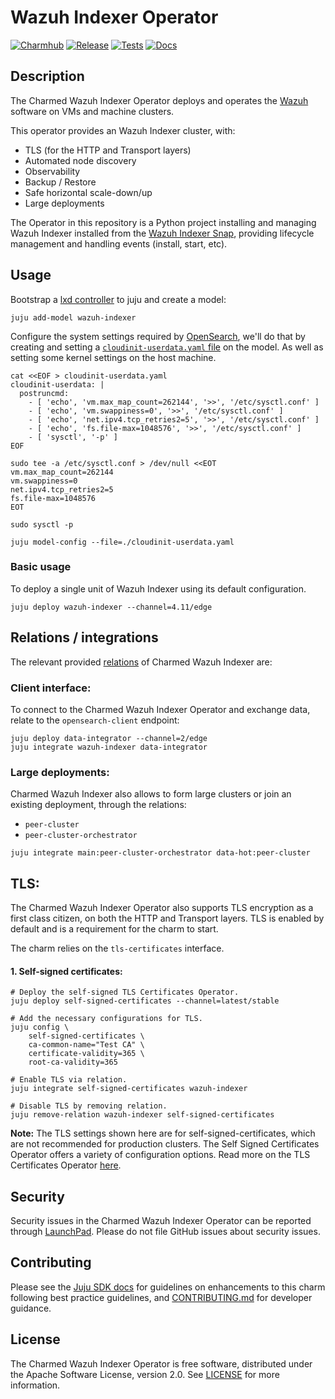 <!-- vale Canonical.007-Headings-sentence-case = NO -->
# Wazuh Indexer Operator
<!-- vale Canonical.007-Headings-sentence-case = YES -->

[![Charmhub](https://charmhub.io/wazuh-indexer/badge.svg)](https://charmhub.io/wazuh-indexer)
[![Release](https://github.com/canonical/wazuh-indexer-operator/actions/workflows/release.yaml/badge.svg)](https://github.com/canonical/wazuh-indexer-operator/actions/workflows/release.yaml)
[![Tests](https://github.com/canonical/wazuh-indexer-operator/actions/workflows/ci.yaml/badge.svg?branch=main)](https://github.com/canonical/wazuh-indexer-operator/actions/workflows/ci.yaml)
[![Docs](https://github.com/canonical/wazuh-indexer-operator/actions/workflows/sync_docs.yaml/badge.svg)](https://github.com/canonical/wazuh-indexer-operator/actions/workflows/sync_docs.yaml)

## Description

The Charmed Wazuh Indexer Operator deploys and operates the [Wazuh](https://wazuh.com/) software on VMs and machine clusters.

This operator provides an Wazuh Indexer cluster, with:
- TLS (for the HTTP and Transport layers)
- Automated node discovery
- Observability
- Backup / Restore
- Safe horizontal scale-down/up
- Large deployments

The Operator in this repository is a Python project installing and managing Wazuh Indexer installed from the [Wazuh Indexer Snap](https://snapcraft.io/wazuh-indexer), providing lifecycle management and handling events (install, start, etc).

## Usage

Bootstrap a [lxd controller](https://juju.is/docs/olm/lxd#heading--create-a-controller) to juju and create a model:

```shell
juju add-model wazuh-indexer
```

Configure the system settings required by [OpenSearch](https://opensearch.org/docs/latest/install-and-configure/install-opensearch/index/),
we'll do that by creating and setting a [`cloudinit-userdata.yaml` file](https://juju.is/docs/olm/juju-model-config) on the model. 
As well as setting some kernel settings on the host machine.
```
cat <<EOF > cloudinit-userdata.yaml
cloudinit-userdata: |
  postruncmd:
    - [ 'echo', 'vm.max_map_count=262144', '>>', '/etc/sysctl.conf' ]
    - [ 'echo', 'vm.swappiness=0', '>>', '/etc/sysctl.conf' ]
    - [ 'echo', 'net.ipv4.tcp_retries2=5', '>>', '/etc/sysctl.conf' ]
    - [ 'echo', 'fs.file-max=1048576', '>>', '/etc/sysctl.conf' ]
    - [ 'sysctl', '-p' ]
EOF

sudo tee -a /etc/sysctl.conf > /dev/null <<EOT
vm.max_map_count=262144
vm.swappiness=0
net.ipv4.tcp_retries2=5
fs.file-max=1048576
EOT

sudo sysctl -p

juju model-config --file=./cloudinit-userdata.yaml
```

### Basic usage
To deploy a single unit of Wazuh Indexer using its default configuration.

```shell
juju deploy wazuh-indexer --channel=4.11/edge
```

## Relations / integrations

The relevant provided [relations](https://juju.is/docs/olm/relations) of Charmed Wazuh Indexer are:

### Client interface:

To connect to the Charmed Wazuh Indexer Operator and exchange data, relate to the `opensearch-client` endpoint:

```shell
juju deploy data-integrator --channel=2/edge
juju integrate wazuh-indexer data-integrator
```

### Large deployments:
Charmed Wazuh Indexer also allows to form large clusters or join an existing deployment, through the relations:
- `peer-cluster`
- `peer-cluster-orchestrator`
```
juju integrate main:peer-cluster-orchestrator data-hot:peer-cluster
```

## TLS:

The Charmed Wazuh Indexer Operator also supports TLS encryption as a first class citizen, on both the HTTP and Transport layers. 
TLS is enabled by default and is a requirement for the charm to start.

The charm relies on the `tls-certificates` interface.

#### 1. Self-signed certificates:
```shell
# Deploy the self-signed TLS Certificates Operator.
juju deploy self-signed-certificates --channel=latest/stable

# Add the necessary configurations for TLS.
juju config \
    self-signed-certificates \
    ca-common-name="Test CA" \
    certificate-validity=365 \
    root-ca-validity=365
    
# Enable TLS via relation.
juju integrate self-signed-certificates wazuh-indexer

# Disable TLS by removing relation.
juju remove-relation wazuh-indexer self-signed-certificates
```

**Note:** The TLS settings shown here are for self-signed-certificates, which are not recommended for production clusters. The Self Signed Certificates Operator offers a variety of configuration options. Read more on the TLS Certificates Operator [here](https://charmhub.io/self-signed-certificates).

## Security
Security issues in the Charmed Wazuh Indexer Operator can be reported through [LaunchPad](https://wiki.ubuntu.com/DebuggingSecurity#How%20to%20File). Please do not file GitHub issues about security issues.

## Contributing

Please see the [Juju SDK docs](https://juju.is/docs/sdk) for guidelines on enhancements to this charm following best practice guidelines, and [CONTRIBUTING.md](https://github.com/canonical/wazuh-indexer-operator/blob/main/CONTRIBUTING.md) for developer guidance.

## License
The Charmed Wazuh Indexer Operator is free software, distributed under the Apache Software License, version 2.0. See [LICENSE](https://github.com/canonical/wazuh-indexer-operator/blob/main/LICENSE) for more information.
